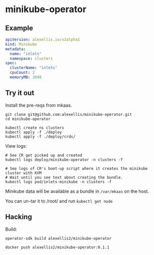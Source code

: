 # minikube-operator

## Example

```yaml
apiVersion: alexellis.io/v2alpha1
kind: Minikube
metadata:
  name: "inlets"
  namespace: clusters
spec:
  clusterName: "inlets"
  cpuCount: 2
  memoryMB: 2048
```

## Try it out

Install the pre-reqs from mkaas.

```
git clone git@github.com:alexellis/minikube-operator.git
cd minikube-operator

kubectl create ns clusters
kubectl apply -f ./deploy
kubectl apply -f ./deploy/crds/
```

View logs:

```
# See CR get picked up and created
kubectl logs deploy/minikube-operator -n clusters -f

# See logs of CR's boot-up script where it creates the minikube cluster with KVM
# Wait until you see text about creating the bundle.
kubectl logs pod/inlets-minikube -n clusters -f
```

Minikube data will be available as a bundle in `/var/mkaas` on the host.

You can un-tar it to /root/ and run `kubectl get node`

## Hacking

Build:

```bash
operator-sdk build alexellis2/minikube-operator

docker push alexellis2/minikube-operator:0.1.1
```
